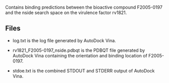 Contains binding predictions between the bioactive compound F2005-0197 and the nside search space on the virulence factor rv1821.

## Files

- log.txt is the log file generated by AutoDock Vina.

- rv1821_F2005-0197_nside.pdbqt is the PDBQT file generated by AutoDock Vina containing the orientation and binding location of F2005-0197.

- stdoe.txt is the combined STDOUT and STDERR output of AutoDock Vina.

